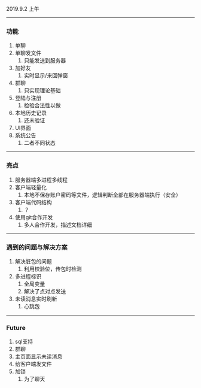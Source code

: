 2019.9.2 上午

---

### 功能

1. 单聊
2. 单聊发文件
   1. 只能发送到服务器
3. 加好友
   1. 实时显示/来回弹窗
4. 群聊
   1. 只实现理论基础
5. 登陆与注册
   1. 检验合法性以做
6. 本地历史记录
   1. 还未验证
7. UI界面
8. 系统公告
   1. 二者不同状态



---

### 亮点

1. 服务器端多进程多线程
2. 客户端轻量化
   1. 本地不保存账户密码等文件，逻辑判断全部在服务器端执行（安全）
3. 客户端代码结构
   1. ？
4. 使用git合作开发
   1. 多人合作开发，描述文档详细

---

### 遇到的问题与解决方案

1. 解决脏包的问题
   1. 利用校验位，传包时检测
2. 多进程标识
   1. 全局变量
   2. 解决了点对点发送
3. 未读消息实时刷新
   1. 心跳包

---

### Future

1. sql支持
2. 群聊
3. 主页面显示未读消息
4. 给客户端发文件
5. 加锁
   1. 为了聊天



